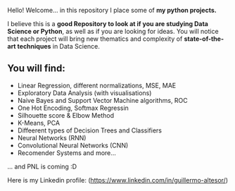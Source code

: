 Hello! Welcome... in this repository I place some of **my python projects.**

I believe this is a **good Repository to look at if you are studying Data Science or Python**, as well as if you are looking for ideas. You will notice that each project will bring new thematics and complexity of **state-of-the-art techniques** in Data Science.

## You will find:
- Linear Regression, different normalizations, MSE, MAE
- Exploratory Data Analysis (with visualisations)
- Naive Bayes and Support Vector Machine algorithms, ROC
- One Hot Encoding, Softmax Regressin 
- Silhouette score & Elbow Method
- K-Means, PCA
- Diffeerent types of Decision Trees and Classifiers
- Neural Networks (RNN)
- Convolutional Neural Networks (CNN)
-  Recomender Systems
 and more...

... and PNL is coming :D



Here is my Linkedin profile: (https://www.linkedin.com/in/guillermo-altesor/)
